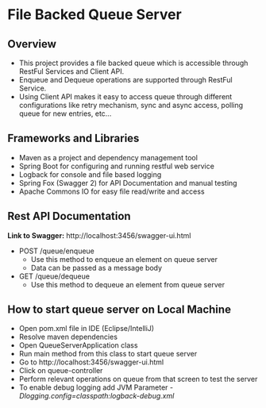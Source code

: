 # File Backed Queue Server

## Overview

* This project provides a file backed queue which is accessible through RestFul Services and Client API. 
* Enqueue and Dequeue operations are supported through RestFul Service.
* Using Client API makes it easy to access queue through different configurations like retry mechanism, sync and async access, polling queue for new entries, etc...

## Frameworks and Libraries

* Maven as a project and dependency management tool
* Spring Boot for configuring and running restful web service
* Logback for console and file based logging
* Spring Fox (Swagger 2) for API Documentation and manual testing
* Apache Commons IO for easy file read/write and access

## Rest API Documentation

**Link to Swagger:** http://localhost:3456/swagger-ui.html

* POST /queue/enqueue
   * Use this method to enqueue an element on queue server
   * Data can be passed as a message body
* GET /queue/dequeue
   * Use this method to dequeue an element from queue server

## How to start queue server on Local Machine

* Open pom.xml file in IDE (Eclipse/IntelliJ)
* Resolve maven dependencies
* Open QueueServerApplication class
* Run main method from this class to start queue server
* Go to http://localhost:3456/swagger-ui.html
* Click on queue-controller
* Perform relevant operations on queue from that screen to test the server
* To enable debug logging add JVM Parameter _-Dlogging.config=classpath:logback-debug.xml_